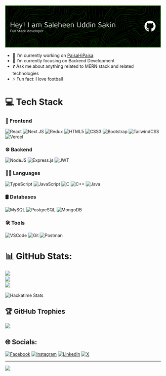 ![Banner](./github-header-banner.png)

* 🔭 I’m currently working on [PaisaHiPaisa](https://github.com/sakincse21/paisahipaisa)
* 🌱 I’m currently focusing on Backend Development
* ❓ Ask me about anything related to MERN stack and related technologies
* ⚡ Fun fact: I love football

# 💻 Tech Stack

### 🎨 Frontend

![React](https://img.shields.io/badge/react-%2320232a.svg?style=for-the-badge\&logo=react\&logoColor=%2361DAFB)
![Next JS](https://img.shields.io/badge/Next-black?style=for-the-badge\&logo=next.js\&logoColor=white)
![Redux](https://img.shields.io/badge/Redux-%23764abc.svg?style=for-the-badge\&logo=redux\&logoColor=white)
![HTML5](https://img.shields.io/badge/html5-%23E34F26.svg?style=for-the-badge\&logo=html5\&logoColor=white)
![CSS3](https://img.shields.io/badge/css3-%231572B6.svg?style=for-the-badge\&logo=css3\&logoColor=white)
![Bootstrap](https://img.shields.io/badge/bootstrap-%238511FA.svg?style=for-the-badge\&logo=bootstrap\&logoColor=white)
![TailwindCSS](https://img.shields.io/badge/Tailwind_CSS-%2338bdf8.svg?style=for-the-badge\&logo=tailwind-css\&logoColor=white)
![Vercel](https://img.shields.io/badge/vercel-%23000000.svg?style=for-the-badge\&logo=vercel\&logoColor=white)

### ⚙️ Backend

![NodeJS](https://img.shields.io/badge/node.js-6DA55F?style=for-the-badge\&logo=node.js\&logoColor=white)
![Express.js](https://img.shields.io/badge/express.js-%23404d59.svg?style=for-the-badge\&logo=express\&logoColor=%2361DAFB)
![JWT](https://img.shields.io/badge/JWT-black?style=for-the-badge\&logo=JSON%20web%20tokens)

### 🧑‍💻 Languages
![TypeScript](https://img.shields.io/badge/typescript-%23007ACC.svg?style=for-the-badge\&logo=typescript\&logoColor=white)
![JavaScript](https://img.shields.io/badge/javascript-%23323330.svg?style=for-the-badge\&logo=javascript\&logoColor=%23F7DF1E)
![C](https://img.shields.io/badge/c-%2300599C.svg?style=for-the-badge\&logo=c\&logoColor=white)
![C++](https://img.shields.io/badge/c++-%2300599C.svg?style=for-the-badge\&logo=c%2B%2B\&logoColor=white)
![Java](https://img.shields.io/badge/java-%23ED8B00.svg?style=for-the-badge\&logo=openjdk\&logoColor=white)

### 🛢️ Databases

![MySQL](https://img.shields.io/badge/mysql-%2300f.svg?style=for-the-badge\&logo=mysql\&logoColor=white)
![PostgreSQL](https://img.shields.io/badge/postgresql-%23316192.svg?style=for-the-badge\&logo=postgresql\&logoColor=white)
![MongoDB](https://img.shields.io/badge/MongoDB-%234ea94b.svg?style=for-the-badge\&logo=mongodb\&logoColor=white)

### 🛠️ Tools

![VSCode](https://img.shields.io/badge/VSCode-0078d7.svg?style=for-the-badge\&logo=visual-studio-code\&logoColor=white)
![Git](https://img.shields.io/badge/git-%23F05033.svg?style=for-the-badge\&logo=git\&logoColor=white)
![Postman](https://img.shields.io/badge/Postman-FF6C37?style=for-the-badge\&logo=postman\&logoColor=white)

# 📊 GitHub Stats:

![](https://github-readme-stats.vercel.app/api?username=sakincse21\&theme=dark\&hide_border=true\&include_all_commits=true\&count_private=false)<br/>
![](https://github-readme-streak-stats.herokuapp.com/?user=sakincse21\&theme=dark\&hide_border=true)<br/>
![](https://github-readme-stats.vercel.app/api/top-langs/?username=sakincse21\&theme=dark\&hide_border=true\&include_all_commits=true\&count_private=false\&layout=compact) <br/>

![Hackatime Stats](https://github-readme-stats.hackclub.dev/api/wakatime?username=4751\&api_domain=hackatime.hackclub.com\&theme=darcula\&custom_title=Hackatime+Stats\&layout=compact\&cache_seconds=0\&langs_count=8)

## 🏆 GitHub Trophies

![](https://github-profile-trophy.vercel.app/?username=sakincse21\&theme=gruvbox\&no-frame=false\&no-bg=true\&margin-w=4)

## 🌐 Socials:

[![Facebook](https://img.shields.io/badge/Facebook-%231877F2.svg?logo=Facebook\&logoColor=white)](https://facebook.com/saleheen.sakin)
[![Instagram](https://img.shields.io/badge/Instagram-%23E4405F.svg?logo=Instagram\&logoColor=white)](https://instagram.com/saleheen.sakin)
[![LinkedIn](https://img.shields.io/badge/LinkedIn-%230077B5.svg?logo=linkedin\&logoColor=white)](https://linkedin.com/in/saleheen-sakin)
[![X](https://img.shields.io/badge/X-black.svg?logo=X\&logoColor=white)](https://x.com/iamsakin)

---

[![](https://visitcount.itsvg.in/api?id=sakincse21\&icon=0\&color=12)](https://visitcount.itsvg.in)
